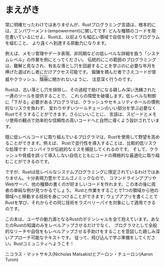 <!-- # Foreword -->

# まえがき

<!-- It wasn’t always so clear, but the Rust programming language is fundamentally -->
<!-- about *empowerment*: no matter what kind of code you are writing now, Rust -->
<!-- empowers you to reach farther, to program with confidence in a wider variety of -->
<!-- domains than you did before. -->

常に明確だったわけではありませんが、Rustプログラミング言語は、根本的には、エンパワーメント(empowerment)に関してです:
どんな種類のコードを現在書いているにせよ、Rustは、以前よりも幅広い領域で自信を持ってプログラムを組むこと、
より遠くへ到達する原動力になります。

<!-- Take, for example, “systems-level” work that deals with low-level details of -->
<!-- memory management, data representation, and concurrency. Traditionally, this -->
<!-- realm of programming is seen as arcane, accessible only to a select few who -->
<!-- have devoted the necessary years learning to avoid its infamous pitfalls. And -->
<!-- even those who practice it do so with caution, lest their code be open to -->
<!-- exploits, crashes, or corruption. -->

例えば、メモリ管理やデータ表現、非同期などの低レベルな詳細を扱う「システムレベル」の作業を例にとってください。
伝統的にこの範囲のプログラミングは、難解と見なされ、有名な落とし穴を回避することを学ぶのに必要な年月を捧げた選ばれし者にだけアクセス可能です。
鍛錬を積んだ者でさえコードが脅威やクラッシュ、<ruby>頽廃<rp>(</rp><rt>たいはい</rt><rp>)</rp></ruby>に開かれないように、
注意深く行うのです。

<!-- Rust breaks down these barriers by eliminating the old pitfalls and providing a -->
<!-- friendly, polished set of tools to help you along the way. Programmers who need -->
<!-- to “dip down” into lower-level control can do so with Rust, without taking on -->
<!-- the customary risk of crashes or security holes, and without having to learn -->
<!-- the fine points of a fickle toolchain. Better yet, the language is designed to -->
<!-- guide you naturally towards reliable code that is efficient in terms of speed -->
<!-- and memory usage. -->

Rustは、古い落とし穴を排除し、その過程で助けになる親しみ深い洗練された一連のツールを提供することで、
これらの障壁を破壊します。低レベルな制御に「下がる」必要があるプログラマは、クラッシュやセキュリティホールの慣例的なリスクを負わず、
変わりやすいツールチェーンのいい部分を学ぶ必要なくRustでそうすることができます。さらにいいことに、
言語は、スピードとメモリ使用の観点で効率的な信頼性の高いコードへと自然に導くよう設計されています。

<!-- Programmers who are already working with low-level code can use Rust to raise -->
<!-- their ambitions. For example, introducing parallelism in Rust is a relatively -->
<!-- low-risk operation: the compiler will catch the classical mistakes for you. And -->
<!-- you can tackle more aggressive optimizations in your code with the confidence -->
<!-- that you won’t accidentally introduce crashes or exploits. -->

既に低レベルコードに取り組んでいるプログラマは、Rustを使用して野望を高めることができます。例えば、
Rustで並行性を導入することは、比較的低リスクな処理です: コンパイラが伝統的なミスを捕捉してくれるのです。
そして、クラッシュや脅威を誤って導入しない自信とともにコードの積極的な最適化に取り組むことができるのです。

<!-- But Rust isn’t limited to low-level systems programming. It’s expressive and -->
<!-- ergonomic enough to make CLI apps, web servers, and many other kinds of code -->
<!-- quite pleasant to write — you’ll find simple examples of both later in the -->
<!-- book. Working with Rust allows you to build skills that transfer from one -->
<!-- domain to another; you can learn Rust by writing a web app, then apply those -->
<!-- same skills to target your Raspberry Pi. -->

ですが、Rustは低レベルなシステムプログラミングに限定されているわけではありません。十分表現力豊かでエルゴノミックなので、
コマンドラインアプリやWebサーバ、他の種類の書くのが好ましいコードを作れます。この本の後に両者の単純な例が見つかるでしょう。
Rustと作業をすることで1つの領域から他の領域へと移動する技術を身につけることができます;
ウェブアプリを書くことでRustを学び、それからその同じ技術をラズベリーパイを対象にして適用できるのです。

<!-- This book fully embraces the potential of Rust to empower its users. It’s a -->
<!-- friendly and approachable text intended to help you level up not just your -->
<!-- knowledge of Rust, but also your reach and confidence as a programmer in -->
<!-- general. So dive in, get ready to learn—and welcome to the Rust community! -->

この本は、ユーザの動力源となるRustのポテンシャルを全て抱えています。あなたのRustの知識のみをレベルアップさせるだけでなく、
プログラマとして全般的なリーチや自信をもレベルアップさせる手助けをすることを意図した親しみ深いアプローチ可能なテキストです。
従って、飛び込んで学ぶ準備をしてください。Rustコミュニティへようこそ！

<!-- — Nicholas Matsakis and Aaron Turon -->

ニコラス・マットサキス(Nicholas Matsakis)とアーロン・チューロン(Aaron Turon)
